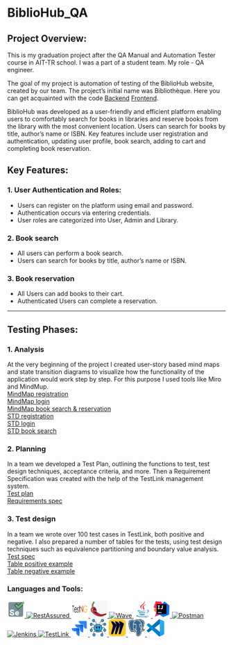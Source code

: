 # BiblioHub_QA
## Project Overview:
This is my graduation project after the QA Manual and Automation Tester course in AIT-TR school. I was a part of a student team. My role - QA engineer. 

The goal of my project is automation of testing of the BiblioHub website, created by our team. The project’s initial name was Bibliothèque. Here you can get acquainted with the code
[Backend](https://github.com/Anarchitector/Bibliotheque_backend)
[Frontend](https://github.com/Anarchitector/Bibliotheque_frontend).

BiblioHub was developed as a user-friendly and efficient platform enabling users to comfortably search for books in libraries and reserve books from the library with the most convenient location. Users can search for books by title, author’s name or ISBN. Key features include user registration and authentication, updating user profile, book search, adding to cart and completing book reservation.
## Key Features:
### 1. User Authentication and Roles:
  - Users can register on the platform using email and password.
  - Authentication occurs via entering credentials.
  - User roles are categorized into User, Admin and Library.
### 2. Book search
- All users can perform a book search.
- Users can search for books by title, author’s name or ISBN.
### 3. Book reservation
- All Users can add books to their cart.
- Authenticated Users can complete a reservation.
*****
## Testing Phases:
### 1. Analysis
At the very beginning of the project I created user-story based mind maps and state transition diagrams to visualize how the functionality of the application would work step by step. For this purpose I used tools like Miro and MindMup.  
[MindMap registration](images/Unregistered_User_registers.png)  
[MindMap login](images/Registered_User_logs_in.png)  
[MindMap book search & reservation](images/Registered_User_books_a_book.png)  
[STD registration](images/STD_registration.png)  
[STD login](images/STD_login.png)  
[STD book search](images/STD_bookSearch.png)

### 2. Planning
In a team we developed a Test Plan, outlining the functions to test, test design techniques, acceptance criteria, and more. Then a Requirement Specification was created with the help of the TestLink management system.  
[Test plan](https://drive.google.com/file/d/1WsVgYR7H76yXzTCSmeVoLPlB_iPpsDcC/view?usp=drive_link)  
[Requirements spec](https://docs.google.com/document/d/1paCxmm0PGLtlIt26bxyprq1z2ZOXh2kL/edit?usp=drive_link&ouid=115695229689061073439&rtpof=true&sd=true)
### 3. Test design
In a team we wrote over 100 test cases in TestLink, both positive and negative. I also prepared a number of tables for the tests, using test design techniques such as equivalence partitioning and boundary value analysis. 
[Test spec](https://docs.google.com/document/d/1tLP-NSAKJULIRasVYTczwzm7cK4-CYFb/edit)  
[Table positive example](src/test/resources/user.csv)  
[Table negative example](https://github.com/tatjana-lin/Bibliotheque_QA/blob/main/src/test/resources/regNegEmail.csv)  

### Languages and Tools:
<p align="left">
  <a href="https://www.selenium.dev/" target="_blank">
    <img src="images/selenium_logo.png" alt="Selenium" width="40" height="40"/>
  </a>
  <a href="https://rest-assured.io/" target="_blank">
    <img src="https://avatars.githubusercontent.com/u/19369327?s=200&v=4" alt="RestAssured" width="40" height="40"/>
  </a>
  <a href="https://testng.org/" target="_blank">
    <img src="images/testNG_logo.png" alt="TestNG" width="40" height="40"/>
  </a>
  <a href="https://projectlombok.org/" target="_blank">
    <img src="images/Lombok_logo.png" alt="Lombok" width="40" height="40"/>
  </a>
  <a href="https://wave.webaim.org/" target="_blank">
    <img src="https://wave.webaim.org/favicon.ico" alt="Wave" width="40" height="40"/>
  </a>
  <a href="https://www.java.com/" target="_blank">
    <img src="https://raw.githubusercontent.com/devicons/devicon/master/icons/java/java-original.svg" alt="Java" width="40" height="40"/>
  </a>
  <a href="https://www.jetbrains.com/idea/" target="_blank">
    <img src="https://raw.githubusercontent.com/devicons/devicon/master/icons/intellij/intellij-original.svg" alt="IntelliJ IDEA" width="40" height="40"/>
  </a>
  <a href="https://www.postman.com/" target="_blank">
    <img src="https://www.vectorlogo.zone/logos/getpostman/getpostman-icon.svg" alt="Postman" width="40" height="40"/>
  </a>
  <a href="https://www.jenkins.io/" target="_blank">
    <img src="https://www.vectorlogo.zone/logos/jenkins/jenkins-icon.svg" alt="Jenkins" width="40" height="40"/>
  </a>
  <a href="https://testlink.org/" target="_blank">
    <img src="https://avatars.githubusercontent.com/u/10183815?s=48&v=4" alt="TestLink" width="40" height="40"/>
  </a>
  <a href="https://www.atlassian.com/software/jira" target="_blank">
    <img src="images/jira_logo.png" alt="Jira" width="40" height="40"/>
  </a>
  <a href="https://www.mindmup.com/" target="_blank">
    <img src="images/mindMup_logo.png" alt="MindMup" width="40" height="40"/>
  </a>
  <a href="https://miro.com/" target="_blank">
    <img src="images/Miro_logo.png" alt="Miro" width="40" height="40"/>
  </a>
  <a href="https://www.postgresql.org/" target="_blank">
    <img src="https://raw.githubusercontent.com/devicons/devicon/master/icons/postgresql/postgresql-original.svg" alt="PostgreSQL" width="40" height="40"/>
  </a>
  <a href="https://code.visualstudio.com/" target="_blank">
    <img src="https://raw.githubusercontent.com/devicons/devicon/master/icons/vscode/vscode-original.svg" alt="VS Code" width="40" height="40"/>
  </a>
</p>
